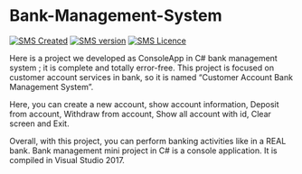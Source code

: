 # Bank-Management-System
[![SMS Created](https://img.shields.io/badge/Created-February%202019-blue.svg)](#)
[![SMS version](https://img.shields.io/badge/ConsoleApplication-orange.svg)](#)
[![SMS Licence](https://img.shields.io/badge/Language-Csharp-brightgreen.svg)](#)

Here is a project we developed as ConsoleApp in C# bank management system ; it is complete and totally error-free. This project is focused on customer account services in bank, so it is named “Customer Account Bank Management System”. 

Here, you can create a new account, show account information, Deposit from account, Withdraw from account, Show all account with id, Clear screen and Exit.


Overall, with this project, you can perform banking activities like in a REAL bank. Bank management mini project in C# is a console application. It is compiled in Visual Studio 2017.

